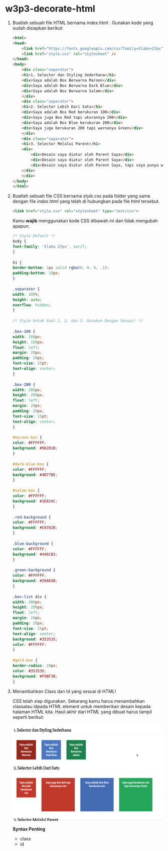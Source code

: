 # w3p3-decorate-html

1. Buatlah sebuah file HTML bernama _index.html_ . Gunakan kode yang sudah disiapkan berikut:

    ``` HTML
    <html>
    <head>
        <link href="https://fonts.googleapis.com/css?family=Slabo+27px" rel="stylesheet">
        <link href="style.css" rel="stylesheet" />
    </head>
    <body>
        <div class="separator">
        <h1>1. Selector dan Styling Sederhana</h1>
        <div>Saya adalah Box Berwarna Maroon</div>
        <div>Saya adalah Box Berwarna Dark Blue</div>
        <div>Saya adalah Box Berwarna Salem</div>
        </div>
        <div class="separator">
        <h1>2. Selector Lebih Dari Satu</h1>
        <div>Saya adalah Box Red berukuran 100</div>
        <div>Saya juga Box Red tapi ukurannya 200</div>
        <div>Saya adalah Box Blue berukuran 200</div>
        <div>Saya juga berukuran 200 tapi warnanya Green</div>
        </div>
        <div class="separator">
        <h1>3. Selector Melalui Parent</h1>
        <div>
            <div>Desain saya diatur oleh Parent Saya</div>
            <div>Desain saya diatur oleh Parent Saya</div>
            <div>Desain saya diatur oleh Parent Saya, tapi saya punya warna khusus, yaitu Gold!</div>
        </div>
        </div>
    </body>
    </html>
    ```

2. Buatlah sebuah file CSS bernama _style.css_ pada folder yang sama dengan file _index.html_ yang telah di hubungkan pada file html tersebut.

    ```HTML
    <link href="style.css" rel="stylesheet" type="text/css">
    ```

    Kamu **wajib** menggunakan kode CSS dibawah ini dan tidak mengubah apapun:

    ```CSS
    /* Style Default */
    body {
    font-family: 'Slabo 27px', serif;
    }

    h1 {
    border-bottom: 1px solid rgba(0, 0, 0, .1);
    padding-bottom: 10px;
    }

    .separator {
    width: 100%;
    height: auto;
    overflow: hidden;
    }

    /* Style Untuk Soal 1, 2, dan 3. Gunakan Dengan Sesuai! */

    .box-100 {
    width: 100px;
    height: 100px;
    float: left;
    margin: 20px;
    padding: 20px;
    font-size: 15pt;
    text-align: center;
    }

    .box-200 {
    width: 200px;
    height: 200px;
    float: left;
    margin: 20px;
    padding: 20px;
    font-size: 15pt;
    text-align: center;
    }

    #maroon-box {
    color: #FFFFFF;
    background: #96281B;
    }

    #dark-blue-box {
    color: #FFFFFF;
    background: #4B77BE;
    }

    #salem-box {
    color: #FFFFFF;
    background: #1E824C;
    }

    .red-background {
    color: #FFFFFF;
    background: #C0392B;
    }

    .blue-background {
    color: #FFFFFF;
    background: #446CB3;
    }

    .green-background {
    color: #FFFFFF;
    background: #26A65B;
    }

    .box-list div {
    width: 200px;
    height: 200px;
    float: left;
    margin: 20px;
    padding: 20px;
    font-size: 15pt;
    text-align: center;
    background: #353535;
    color: #FFFFFF;
    }

    #gold-box {
    border-radius: 20px;
    color: #353535;
    background: #F9BF3B;
    }
    ```

3. Menambahkan Class dan Id yang sesuai di HTML!

    CSS telah siap digunakan. Sekarang kamu harus menambahkan classatau idpada HTML element untuk memberikan desain kepada halaman HTML kita. Hasil akhir dari HTML yang dibuat harus tampil seperti berikut:

    ![Contoh Hasil Akhir CSS Styling](./contoh-css-styling.gif "Contoh Hasil Akhir CSS Styling")

    **Syntax Penting**

    - class
    - id
